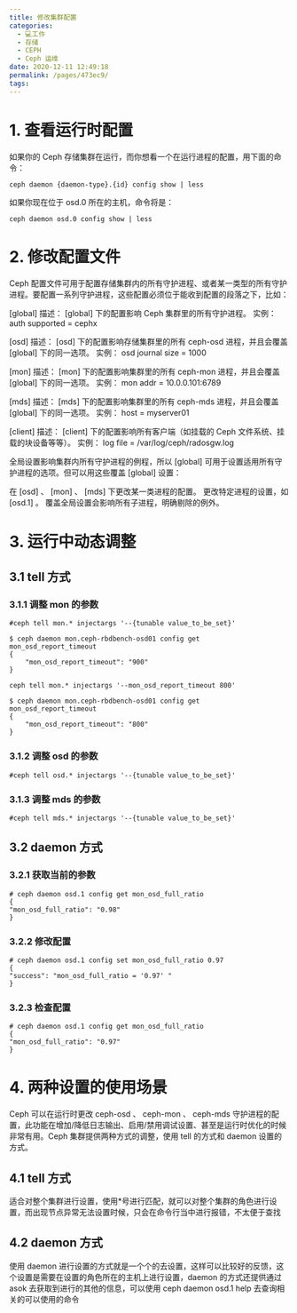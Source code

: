 ```yaml
---
title: 修改集群配置
categories: 
  - 💻工作
  - 存储
  - CEPH
  - Ceph 运维
date: 2020-12-11 12:49:18
permalink: /pages/473ec9/
tags: 
---
```

# 1. 查看运行时配置
如果你的 Ceph 存储集群在运行，而你想看一个在运行进程的配置，用下面的命令：
```shell
ceph daemon {daemon-type}.{id} config show | less
```
如果你现在位于 osd.0 所在的主机，命令将是：
```shell
ceph daemon osd.0 config show | less
```

# 2. 修改配置文件
Ceph 配置文件可用于配置存储集群内的所有守护进程、或者某一类型的所有守护进程。要配置一系列守护进程，这些配置必须位于能收到配置的段落之下，比如：

[global]
描述： [global] 下的配置影响 Ceph 集群里的所有守护进程。
实例： auth supported = cephx

[osd]
描述： [osd] 下的配置影响存储集群里的所有 ceph-osd 进程，并且会覆盖 [global] 下的同一选项。
实例： osd journal size = 1000

[mon]
描述： [mon] 下的配置影响集群里的所有 ceph-mon 进程，并且会覆盖 [global] 下的同一选项。
实例： mon addr = 10.0.0.101:6789

[mds]
描述： [mds] 下的配置影响集群里的所有 ceph-mds 进程，并且会覆盖 [global] 下的同一选项。
实例： host = myserver01

[client]
描述： [client] 下的配置影响所有客户端（如挂载的 Ceph 文件系统、挂载的块设备等等）。
实例： log file = /var/log/ceph/radosgw.log

全局设置影响集群内所有守护进程的例程，所以 [global] 可用于设置适用所有守护进程的选项。但可以用这些覆盖 [global] 设置：

在 [osd] 、 [mon] 、 [mds] 下更改某一类进程的配置。
更改特定进程的设置，如 [osd.1] 。
覆盖全局设置会影响所有子进程，明确剔除的例外。

# 3. 运行中动态调整
## 3.1 tell 方式
### 3.1.1 调整 mon 的参数
```shell
#ceph tell mon.* injectargs '--{tunable value_to_be_set}'
 
$ ceph daemon mon.ceph-rbdbench-osd01 config get mon_osd_report_timeout
{
    "mon_osd_report_timeout": "900"
}
 
ceph tell mon.* injectargs '--mon_osd_report_timeout 800'
 
$ ceph daemon mon.ceph-rbdbench-osd01 config get mon_osd_report_timeout
{
    "mon_osd_report_timeout": "800"
}
```
### 3.1.2  调整 osd 的参数
```shell
#ceph tell osd.* injectargs '--{tunable value_to_be_set}'
```
### 3.1.3 调整 mds 的参数
```shell
#ceph tell mds.* injectargs '--{tunable value_to_be_set}'
```
## 3.2 daemon 方式
### 3.2.1 获取当前的参数
```shell
# ceph daemon osd.1 config get mon_osd_full_ratio
{
"mon_osd_full_ratio": "0.98"
}
```
### 3.2.2 修改配置
```shell
# ceph daemon osd.1 config set mon_osd_full_ratio 0.97
{
"success": "mon_osd_full_ratio = '0.97' "
}
```
### 3.2.3 检查配置
```shell
# ceph daemon osd.1 config get mon_osd_full_ratio
{
"mon_osd_full_ratio": "0.97"
}
```

# 4. 两种设置的使用场景
Ceph 可以在运行时更改 ceph-osd 、 ceph-mon 、 ceph-mds 守护进程的配置，此功能在增加/降低日志输出、启用/禁用调试设置、甚至是运行时优化的时候非常有用。Ceph 集群提供两种方式的调整，使用 tell 的方式和 daemon 设置的方式。

## 4.1 tell 方式
适合对整个集群进行设置，使用*号进行匹配，就可以对整个集群的角色进行设置，而出现节点异常无法设置时候，只会在命令行当中进行报错，不太便于查找

## 4.2 daemon 方式
使用 daemon 进行设置的方式就是一个个的去设置，这样可以比较好的反馈，这个设置是需要在设置的角色所在的主机上进行设置，daemon 的方式还提供通过 asok 去获取到进行的其他的信息，可以使用 ceph daemon osd.1 help 去查询相关的可以使用的命令

